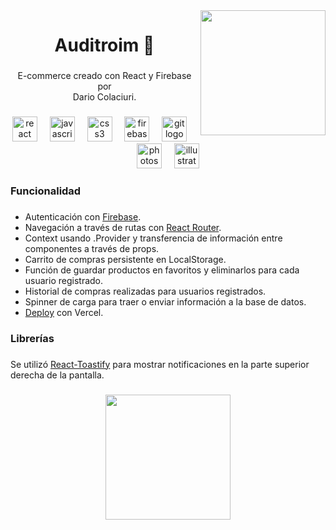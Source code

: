 <img align="right" height="200" src="https://i.postimg.cc/QN707DFY/logo-1.png"  />

###

<h1 align="center">Auditroim 🎹</h1>

###

<p align="center">E-commerce creado con React y Firebase por<br>Dario Colaciuri.</p>

###

<div align="center">
  <img src="https://cdn.jsdelivr.net/gh/devicons/devicon/icons/react/react-original.svg" height="40" alt="react logo"  />
  <img width="12" />
  <img src="https://cdn.jsdelivr.net/gh/devicons/devicon/icons/javascript/javascript-original.svg" height="40" alt="javascript logo"  />
  <img width="12" />
  <img src="https://cdn.jsdelivr.net/gh/devicons/devicon/icons/css3/css3-original.svg" height="40" alt="css3 logo"  />
  <img width="12" />
  <img src="https://cdn.jsdelivr.net/gh/devicons/devicon/icons/firebase/firebase-plain.svg" height="40" alt="firebase logo"  />
  <img width="12" />
  <img src="https://cdn.jsdelivr.net/gh/devicons/devicon/icons/git/git-original.svg" height="40" alt="git logo"  />
  <img width="12" />
  <img src="https://cdn.jsdelivr.net/gh/devicons/devicon/icons/photoshop/photoshop-plain.svg" height="40" alt="photoshop logo"  />
  <img width="12" />
  <img src="https://cdn.jsdelivr.net/gh/devicons/devicon/icons/illustrator/illustrator-plain.svg" height="40" alt="illustrator logo"  />
</div>

###

<h3 align="left">Funcionalidad</h3>

###

<ul>
  <li>Autenticación con <a href="https://firebase.google.com">Firebase</a>.</li>
  <li>Navegación a través de rutas con <a href="https://www.npmjs.com/package/react-router-dom">React Router</a>.</li>
  <li>Context usando .Provider y transferencia de información entre componentes a través de props.</li>
  <li>Carrito de compras persistente en LocalStorage.</li>
  <li>Función de guardar productos en favoritos y eliminarlos para cada usuario registrado.</li>
  <li>Historial de compras realizadas para usuarios registrados.</li>
  <li>Spinner de carga para traer o enviar información a la base de datos.</li>
  <li><a href="https://auditroim.vercel.app">Deploy</a> con Vercel.</li>
</ul>

###

<h3 align="left">Librerías</h3>

###

<p align="left">Se utilizó <a href="https://fkhadra.github.io/react-toastify/introduction">React-Toastify</a> para mostrar notificaciones en la parte superior derecha de la pantalla.</p>

###

<div align="center">
  <img height="200" src="https://i.postimg.cc/FR2zwRJ2/Toastify.gif"  />
</div>

###
